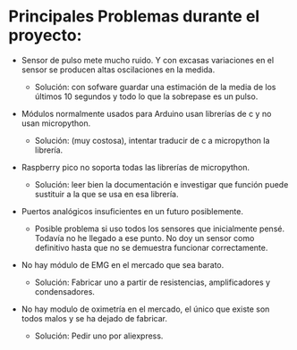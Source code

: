 # Principales Problemas durante el proyecto:

- Sensor de pulso mete mucho ruido. Y con excasas variaciones en el sensor se producen altas oscilaciones en la medida.
  - Solución: con sofware guardar una estimación de la media de los últimos 10 segundos y todo lo que la sobrepase es un pulso.

- Módulos normalmente usados para Arduino usan librerías de c y no usan micropython.
  - Solución: (muy costosa), intentar traducir de c a micropython la librería. 

- Raspberry pico no soporta todas las librerías de micropython.
  - Solución: leer bien la documentación e investigar que función puede sustituir a la que se usa en esa librería.

- Puertos analógicos insuficientes en un futuro posiblemente.
  - Posible problema si uso todos los sensores que inicialmente pensé. Todavía no he llegado a ese punto. No doy un sensor como definitivo hasta que no se demuestra funcionar correctamente.

- No hay módulo de EMG en el mercado que sea barato.
  - Solución: Fabricar uno a partir de resistencias, amplificadores y condensadores.

- No hay modulo de oximetría en el mercado, el único que existe son todos malos y se ha dejado de fabricar.
  - Solución: Pedir uno por aliexpress.
